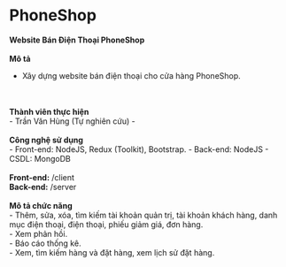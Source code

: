 # PhoneShop
<b>Website Bán Điện Thoại PhoneShop</b>
<br/>
<br/>
<b>Mô tả</b><br/>
- Xây dựng website bán điện thoại cho cửa hàng PhoneShop.
<br/>
<br/>
<b>Thành viên thực hiện</b><br/>
- Trần Văn Hùng (Tự nghiên cứu)
- <br/>
<br/>
<b>Công nghệ sử dụng</b><br/>
- Front-end: NodeJS, Redux (Toolkit), Bootstrap.
- Back-end: NodeJS
- CSDL: MongoDB
<br/>
<br/>
<b>Front-end:</b> /client<br/>
<b>Back-end:</b> /server
<br/>
<br/>
<b>Mô tả chức năng</b><br/>
- Thêm, sửa, xóa, tìm kiếm tài khoản quản trị, tài khoản khách hàng, danh mục điện thoại, điện thoại, phiếu giảm giá, đơn hàng.<br/>
- Xem phản hồi.<br/>
- Báo cáo thống kê.<br/>
- Xem, tìm kiếm hàng và đặt hàng, xem lịch sử đặt hàng.<br/>
